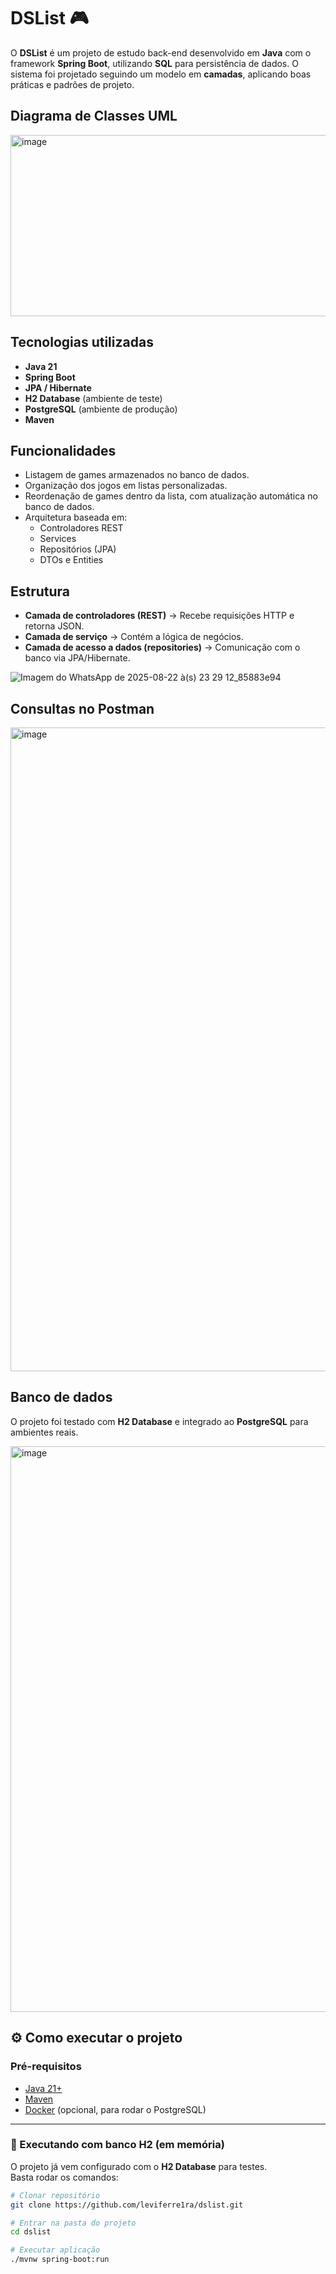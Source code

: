 # DSList 🎮

O **DSList** é um projeto de estudo back-end desenvolvido em **Java** com o framework **Spring Boot**, utilizando **SQL** para persistência de dados. O sistema foi projetado seguindo um modelo em **camadas**, aplicando boas práticas e padrões de projeto.

## Diagrama de Classes UML
<img width="824" height="290" alt="image" src="https://github.com/user-attachments/assets/4704b450-350b-4b3e-ad33-7dc32735b542" />


## Tecnologias utilizadas
- **Java 21**
- **Spring Boot**
- **JPA / Hibernate**
- **H2 Database** (ambiente de teste)
- **PostgreSQL** (ambiente de produção)
- **Maven**

## Funcionalidades
- Listagem de games armazenados no banco de dados.  
- Organização dos jogos em listas personalizadas.  
- Reordenação de games dentro da lista, com atualização automática no banco de dados.  
- Arquitetura baseada em:
  - Controladores REST
  - Services
  - Repositórios (JPA)
  - DTOs e Entities

## Estrutura
- **Camada de controladores (REST)** → Recebe requisições HTTP e retorna JSON.  
- **Camada de serviço** → Contém a lógica de negócios.  
- **Camada de acesso a dados (repositories)** → Comunicação com o banco via JPA/Hibernate.

![Imagem do WhatsApp de 2025-08-22 à(s) 23 29 12_85883e94](https://github.com/user-attachments/assets/f71a5d8a-bebd-4004-ae93-b884837e52a8)

## Consultas no Postman

<img width="1919" height="1030" alt="image" src="https://github.com/user-attachments/assets/c6af2975-f4ee-4f5d-81bf-89e5f4e0c87d" />


## Banco de dados
O projeto foi testado com **H2 Database** e integrado ao **PostgreSQL** para ambientes reais.

<img width="1867" height="905" alt="image" src="https://github.com/user-attachments/assets/7aabe823-1868-48aa-8db2-5b381f3093ea" />



## ⚙️ Como executar o projeto

### Pré-requisitos
- [Java 21+](https://www.oracle.com/java/technologies/downloads/)  
- [Maven](https://maven.apache.org/)  
- [Docker](https://www.docker.com/) (opcional, para rodar o PostgreSQL)  

---

### 🔹 Executando com banco H2 (em memória)
O projeto já vem configurado com o **H2 Database** para testes.  
Basta rodar os comandos:

```bash
# Clonar repositório
git clone https://github.com/leviferre1ra/dslist.git

# Entrar na pasta do projeto
cd dslist

# Executar aplicação
./mvnw spring-boot:run

